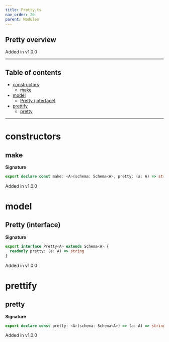 ```yaml
---
title: Pretty.ts
nav_order: 20
parent: Modules
---
```


## Pretty overview

Added in v1.0.0

---

<h2 class="text-delta">Table of contents</h2>

- [constructors](#constructors)
  - [make](#make)
- [model](#model)
  - [Pretty (interface)](#pretty-interface)
- [prettify](#prettify)
  - [pretty](#pretty)

---

# constructors

## make

**Signature**

```ts
export declare const make: <A>(schema: Schema<A>, pretty: (a: A) => string) => Pretty<A>
```

Added in v1.0.0

# model

## Pretty (interface)

**Signature**

```ts
export interface Pretty<A> extends Schema<A> {
  readonly pretty: (a: A) => string
}
```

Added in v1.0.0

# prettify

## pretty

**Signature**

```ts
export declare const pretty: <A>(schema: Schema<A>) => (a: A) => string
```

Added in v1.0.0

